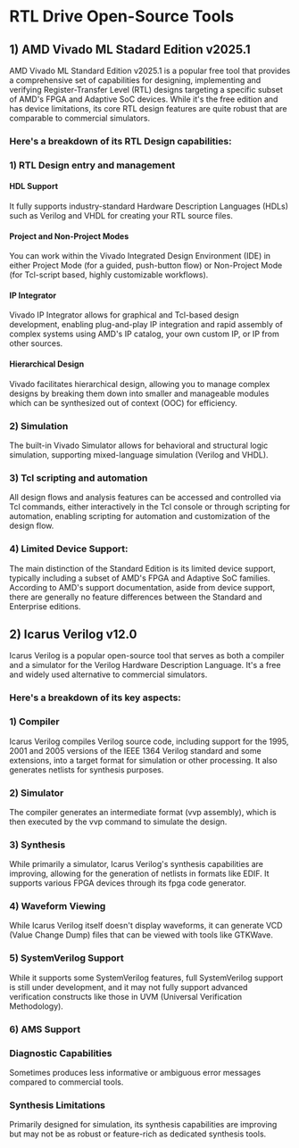 # RTL Drive Open-Source Tools
## 1) AMD Vivado ML Stadard Edition v2025.1
AMD Vivado ML Standard Edition v2025.1 is a popular free tool that provides a comprehensive set of capabilities for designing, implementing and verifying Register-Transfer Level (RTL) designs targeting a specific subset of AMD's FPGA and Adaptive SoC devices. While it's the free edition and has device limitations, its core RTL design features are quite robust that are comparable to commercial simulators.
### Here's a breakdown of its RTL Design capabilities:
### 1) RTL Design entry and management
#### HDL Support
It fully supports industry-standard Hardware Description Languages (HDLs) such as Verilog and VHDL for creating your RTL source files.
#### Project and Non-Project Modes
You can work within the Vivado Integrated Design Environment (IDE) in either Project Mode (for a guided, push-button flow) or Non-Project Mode (for Tcl-script based, highly customizable workflows).
#### IP Integrator
Vivado IP Integrator allows for graphical and Tcl-based design development, enabling plug-and-play IP integration and rapid assembly of complex systems using AMD's IP catalog, your own custom IP, or IP from other sources.
#### Hierarchical Design
Vivado facilitates hierarchical design, allowing you to manage complex designs by breaking them down into smaller and manageable modules which can be synthesized out of context (OOC) for efficiency.
### 2) Simulation
The built-in Vivado Simulator allows for behavioral and structural logic simulation, supporting mixed-language simulation (Verilog and VHDL).
### 3) Tcl scripting and automation
All design flows and analysis features can be accessed and controlled via Tcl commands, either interactively in the Tcl console or through scripting for automation, enabling scripting for automation and customization of the design flow.
### 4) Limited Device Support:
The main distinction of the Standard Edition is its limited device support, typically including a subset of AMD's FPGA and Adaptive SoC families. According to AMD's support documentation, aside from device support, there are generally no feature differences between the Standard and Enterprise editions.
## 2) Icarus Verilog v12.0
Icarus Verilog is a popular open-source tool that serves as both a compiler and a simulator for the Verilog Hardware Description Language. It's a free and widely used alternative to commercial simulators.
### Here's a breakdown of its key aspects:
### 1) Compiler
Icarus Verilog compiles Verilog source code, including support for the 1995, 2001 and 2005 versions of the IEEE 1364 Verilog standard and some extensions, into a target format for simulation or other processing. It also generates netlists for synthesis purposes.
### 2) Simulator
The compiler generates an intermediate format (vvp assembly), which is then executed by the vvp command to simulate the design.
### 3) Synthesis
While primarily a simulator, Icarus Verilog's synthesis capabilities are improving, allowing for the generation of netlists in formats like EDIF. It supports various FPGA devices through its fpga code generator.
### 4) Waveform Viewing
While Icarus Verilog itself doesn't display waveforms, it can generate VCD (Value Change Dump) files that can be viewed with tools like GTKWave.
### 5) SystemVerilog Support
While it supports some SystemVerilog features, full SystemVerilog support is still under development, and it may not fully support advanced verification constructs like those in UVM (Universal Verification Methodology).
### 6) AMS Support
### Diagnostic Capabilities
Sometimes produces less informative or ambiguous error messages compared to commercial tools.
### Synthesis Limitations
Primarily designed for simulation, its synthesis capabilities are improving but may not be as robust or feature-rich as dedicated synthesis tools.
